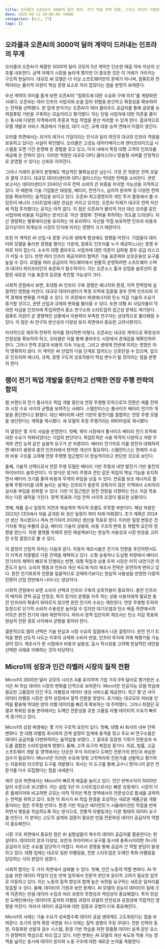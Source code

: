 ```yaml
---
title: 오라클과 오픈AI의 3000억 달러 계약, 전기 픽업 전략 전환, 그리고 데이터 라벨링 시장의 재편
date: 2025-09-13 20:00:09 +0900
categories: [뉴스, IT]
tags: []
---
```


## 오라클과 오픈AI의 3000억 달러 계약이 드러내는 인프라의 무게

오라클과 오픈AI가 체결한 3000억 달러 규모의 5년 계약은 단순한 매출 약속 이상의 신호를 내포한다. 금액 자체가 시장을 놀라게 했지만 더 중요한 것은 이 거래가 가리키는 구조적 현실이다. 대규모 AI 모델은 더 이상 소프트웨어만의 문제가 아니며, 컴퓨트와 전력이라는 물리적 자원이 핵심 경쟁 요소로 자리 잡았다는 점을 분명히 보여준다.

우선 계약의 의미를 좁게 보면 오픈AI의 "컴퓨트에 대한 수요와 구매 의지"를 계량화한 사례다. 오픈AI는 여러 인프라 사업자와 손을 잡아 위험을 분산하고 확장성을 확보하려는 전략을 선택했다. 한 업계 분석가는 오픈AI가 여러 클라우드 공급자를 통해 글로벌 슈퍼컴퓨팅 기반을 구축하는 모습이라고 평가했다. 이는 단일 사업자에 대한 의존을 줄이는 동시에 다양한 지역에서의 추론과 학습 작업을 분산 처리할 수 있게 한다. 결과적으로 모델 개발과 서비스 제공에서 가용성, 대기 시간, 규제 대응 능력 면에서 이점이 생긴다.

오라클 측면에서는 과거의 레거시 기업이라는 인식과 달리 여전히 대규모 인프라 역량을 보유하고 있다는 사실이 확인됐다. 오라클은 고성능 데이터베이스와 엔터프라이즈급 시스템을 오랜 기간 운영해 온 경험을 갖고 있고, 미국 내에서 특정 대형 고객의 인프라를 제공해 온 전력이 있다. 이러한 역량은 대규모 GPU 클러스터나 맞춤형 서버를 안정적으로 운영할 수 있다는 신뢰로 이어진다.

그러나 거래의 윤곽이 분명해도 핵심적인 불확실성은 남는다. 가장 큰 의문은 전력 조달과 결제 구조다. 대규모 데이터센터와 GPU 클러스터는 막대한 전력을 소비한다. 관련 보고서는 데이터센터가 2040년 미국 전력 소비의 큰 비중을 차지할 가능성을 지적하고 있다. 이 때문에 기술 기업들은 태양광, 배터리, 천연가스, 심지어 원자력 등 다양한 전력원을 확보하려는 움직임을 보이고 있다. 오픈AI 최고경영자의 개인 투자 활동에서 볼 수 있듯이 에너지 스타트업에 대한 관심은 커지고 있지만, 오픈AI 자체가 대규모 전력 자산에 직접 투자했다는 공지는 아직 없다. 이 점은 오픈AI가 물리적 자산 대신 오라클 같은 사업자에 비용을 지급하는 방식으로 '자산 경량화' 전략을 취하려는 의도를 드러낸다. 자산 경량화는 밸류에이션을 유지하는 데 유리하다. 자산을 직접 보유하면 인프라 비용과 감가상각이 회계상과 시장의 인식에 미치는 영향이 크기 때문이다.

또한 이 계약은 AI 산업 내 경쟁 구도와 생태계 형성에도 영향을 미친다. 기업들이 데이터와 모델을 둘러싼 경쟁을 벌이는 가운데, 컴퓨트 인프라를 누가 제공하느냐는 경쟁 우위로 자리 잡는다. 소수의 대형 클라우드 사업자에 대한 의존이 심화될 경우 공급 리스크가 커질 수 있다. 반면 여러 인프라 제공자와의 협력은 기술 표준화와 상호운용성 요구를 높일 수 있다. 모델을 여러 공급자의 하드웨어에서 원활히 운영하려면 소프트웨어 스택과 데이터 파이프라인의 표준화가 필수적이다. 이는 오픈소스 툴과 상업용 솔루션이 결합된 새로운 기술 표준의 등장을 촉진할 가능성이 크다.

사회적 관점에서 보면, 초대형 AI 인프라 구축 경쟁은 에너지와 환경, 지역 전력망에 실질적인 영향을 미친다. 대규모 데이터센터가 특정 지역에 집중될 경우 전력 인프라와 지역 경제에 변화를 가져올 수 있다. 이 과정에서 재생에너지와 탄소 저감 기술의 수요가 증가할 것이고, 관련 산업과 규제의 변화를 불러올 수 있다. 또한 대형 AI 사업자들이 막대한 자금을 인프라에 투입하면서 중소 연구소와 스타트업의 접근성 문제도 제기된다. 컴퓨트 자원이 곧 경쟁력인 상황에서 자본력이 부족한 연구자는 상대적으로 불리해질 수 있다. 이 점은 AI 연구의 분산성과 다양성 유지 측면에서 중요한 고려사항이다.

마지막으로 재무적·전략적 의미를 정리하면 이렇다. 오픈AI는 대규모 계약으로 확장성과 안정성을 확보하려 하고, 오라클은 이를 통해 클라우드 시장에서 존재감을 재확인하려 한다. 그러나 전력 조달과 비용의 지속 가능성, 그리고 생태계 전반에 미치는 영향은 아직 명확하지 않다. 이 계약은 AI 산업의 다음 단계로 접어드는 신호탄일 수 있으며, 앞으로 인프라와 에너지, 규제, 경쟁 구도의 상호작용이 핵심 변수가 될 것이라는 점을 분명히 한다.

## 램이 전기 픽업 개발을 중단하고 선택한 연장 주행 전략의 함의

램 브랜드의 전기 풀사이즈 픽업 개발 중단과 연장 주행형 트럭으로의 전환은 제품 전략과 시장 수요 사이의 균형을 보여주는 사례다. 스텔란티스는 풀사이즈 배터리 전기차 개발을 중단한다고 밝혔다. 대신 배터리와 내연 기반의 발전기를 결합하는 연장 주행 모델을 생산한다는 계획을 제시했다. 새 모델의 추정 주행거리는 690마일로 제시됐다.

이 결정은 몇 가지 사실을 반영한다. 첫째, 북미 시장에서 풀사이즈 배터리 전기 트럭에 대한 수요가 약화되었다는 기업의 판단이다. 픽업트럭은 사용 목적이 다양하고 차량 무게와 견인 능력 같은 실용적 요구가 큰 차종이다. 배터리 전기차로 이를 완전히 대체하려면 배터리 용량과 충전 인프라에서 현저한 개선이 필요하다. 스텔란티스는 현재의 수요와 비용 구조를 고려해 연장 주행형 접근법이 더 현실적이라고 판단한 것으로 보인다.

둘째, 기술적 선택으로서 연장 주행 모델은 배터리 기반 주행과 내연 발전기 기반 충전의 하이브리드 솔루션이다. 이 방식은 장거리 주행과 견인 같은 픽업의 핵심 기능을 유지하면서 배터리 크기를 줄여 비용과 무게의 부담을 낮출 수 있다. 연료를 보조 에너지로 활용해 주행거리를 대폭 늘리는 설계는 인프라가 충분히 갖춰지지 않은 지역에서 소비자의 실사용 부담을 완화할 수 있다. 다만 이 접근법은 완전 전환을 지향하는 탄소 저감 목표와는 다른 궤적을 가진다. 정책 목표와 기업 전략 사이의 조정이 필요한 상황이다.

셋째, 제품 출시 일정의 지연과 재설계의 역사적 흐름도 주목할 부분이다. 해당 차량은 2023년 CES에서 처음 공개된 뒤 생산 일정이 여러 차례 미뤄졌다. 초기 계획은 2024년 생산 개시였으나 계속 연기되어 2026년 생산을 목표로 한다. 이러한 일정 변동은 전기차용 핵심 부품의 공급, 배터리 기술의 상용화, 비용 구조의 변화 등 복합적 요인의 영향을 받는다. 차량 플랫폼 자체의 완전 재설계보다는 현실적 사용성과 시장 반응을 고려한 수정 결정으로 볼 수 있다.

이 결정의 산업적 의미는 다음과 같다. 자동차 제조사들은 전기차 전환을 추진하면서도 각 지역과 차종별로 다른 전략을 채택하고 있다. 소형 승용차나 도심형 차량에서 배터리 전기차의 채택이 빠르게 진행되는 반면, 대형 픽업과 상용 트럭 시장은 아직 내연기관 의존도가 높다. 소비자 행동과 인프라 개선 속도에 따라 제조사 전략은 유연하게 변하고 있다. 완전 전기화로의 전환을 일괄적으로 강제하기보다는 현실적 사용성을 반영한 다층적 전환이 산업 전반에서 나타나는 양상이다.

사회적 관점에서 보면 소비자 선택과 인프라 구축의 상호작용이 중요하다. 충전 인프라의 배치와 전력 공급 안정성, 특히 장거리 운행을 자주 하는 상용 사용자에게 필요한 충전 인프라의 확충이 뒤따르지 않으면 완전 전기차 수요는 제한된다. 연장 주행형 트럭의 등장으로 단기적 소비자 수용성은 높아질 수 있지만 대기오염과 탄소 배출 측면에서의 이득은 완전 전기차 대비 제한적이다. 따라서 정책 입안자와 제조사는 탄소 저감 목표와 현실적 전환 경로 사이에서 균형을 찾아야 한다.

결론적으로 램의 선택은 기술 현실과 시장 수요의 접점에서 나온 결정이다. 완전 전기 트럭을 향한 선도적 시도는 이후의 규제와 소비자 반응, 인프라 투자에 의해 재평가될 가능성이 있다. 제조사가 현 시점에서 비용과 실용성, 출시 적시성을 고려해 현실적인 대안을 선택한 사례로 이해하는 것이 타당하다.

## Micro1의 성장과 인간 라벨러 시장의 질적 전환

Micro1이 3500만 달러 규모의 시리즈 A를 유치하며 기업 가치 5억 달러로 평가받은 소식은 AI 학습 데이터 시장의 변화를 단적으로 보여준다. Micro1은 인공지능 모델 학습에 필요한 고품질의 인간 주도 라벨링과 데이터 생성 서비스를 제공한다. 최근 몇 년 사이 데이터 라벨링 시장은 양적 성장에서 질적 전환을 맞았다. 초기에는 대규모의 저비용 인력을 활용해 막대한 양의 라벨 데이터를 빠르게 확보하는 데 주력했다. 그러나 최첨단 모델과 특화된 응용 분야에서는 도메인 전문성을 갖춘 고품질 라벨 데이터의 수요가 빠르게 증가하고 있다.

Micro1의 성장 배경에는 몇 가지 구조적 요인이 있다. 첫째, 대형 AI 회사의 내부 전략 변화다. 한 대형 라벨링 회사와의 관계 설정이 업계에 충격을 줬고 주요 AI 연구소들은 데이터 공급처를 다변화하려는 움직임을 보였다. 그 결과로 등장한 기회가 전문성과 속도를 결합한 스타트업에게 향했다. 둘째, 고객 요구의 복잡성 증가다. 의료, 법률, 고급 소프트웨어 개발 등 영역에서는 단순한 주석 처리보다 도메인 전문가의 판단과 세심한 검수가 필요하다. Micro1은 이러한 수요에 맞춰 고학력자와 전문가를 선발하고 평가하는 자동화된 리크루팅 도구를 개발했다. 회사는 이 도구를 통해 교수나 엔지니어 같은 전문가를 다수 모집했다는 점을 내세운다.

재무 성과 측면에서는 Micro1이 빠르게 매출을 늘리고 있다. 연간 반복수익이 5000만 달러 수준으로 보고됐다. 이는 설립 3년 차 스타트업으로서는 빠른 성장세다. 시장의 다른 플레이어와 비교하면 규모는 아직 작지만 특정 영역에서의 전문성으로 틈새를 공략하는 전략을 취하고 있다. 또한 이 회사가 AI 학습 환경을 조성하는 새로운 제품군을 개발 중이라는 점은 주목할 만하다. 환경 기반 학습은 에이전트가 시뮬레이션된 작업을 반복하면서 행동을 학습하도록 하는 방식으로, 전통적 라벨링과는 다른 형태의 데이터 요구를 만든다. 이 분야는 고도의 설계와 검증이 필요한 만큼 전문화된 데이터 공급자의 역할이 중요해진다.

시장 구조 측면에서 중요한 점은 AI 실험실들이 복수의 데이터 공급자를 활용한다는 현실이다. 데이터의 양과 다양성, 보안과 프라이버시 요구를 동시에 충족시키려면 하나의 공급자가 모든 수요를 담당하기 어렵다. 따라서 경쟁을 통해 공급자 간 역할 분담이 발생하고 있다. 대형 업체는 대규모 일반 라벨링을, 전문 스타트업은 도메인 특화 라벨링을 담당하는 식의 분업이 생겼다.

사회적 함의는 두 가지 측면에서 살펴볼 수 있다. 첫째, 인간 노동의 역할 변화다. AI 학습을 위한 데이터 작업이 단순 반복 업무에서 전문적 판단과 윤리적 고려가 필요한 업무로 이동하고 있다. 이는 노동의 질적 향상과 함께 높은 숙련을 요구하는 새로운 일자리를 창출할 수 있다. 둘째, 데이터의 기원과 보안 문제다. AI 모델의 성능이 데이터의 질에 크게 의존하는 만큼 데이터 수집과 처리 과정의 투명성과 책임성이 중요해졌다. 특히 민감한 도메인에서는 데이터의 출처와 라벨링 과정이 모델의 안전성과 공정성에 직접적인 영향을 미친다. 따라서 데이터 공급자에 대한 검증과 규범이 더욱 중요해진다.

Micro1의 사례는 기술 수요가 성숙할수록 데이터 공급 생태계도 고도화된다는 점을 보여준다. 초기의 양적 확장 국면을 지나 이제는 질적 경쟁이 주된 무대다. 전문 인력의 동원, 자동화된 선발과 검수 시스템, 환경 기반 학습을 위한 맞춤형 데이터 설계 같은 요소가 경쟁력의 핵심으로 자리 잡고 있다. 이런 변화는 AI 모델의 개선 속도와 적용 가능 영역을 넓히는 동시에 데이터 윤리와 노동 구조에 대한 새로운 논의를 촉발한다.